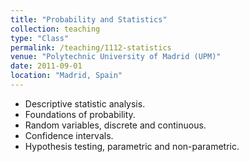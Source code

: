 ```yaml
---
title: "Probability and Statistics"
collection: teaching
type: "Class"
permalink: /teaching/1112-statistics
venue: "Polytechnic University of Madrid (UPM)"
date: 2011-09-01
location: "Madrid, Spain"
---
```


* Descriptive statistic analysis.
* Foundations of probability.
* Random variables, discrete and continuous.
* Confidence intervals.
* Hypothesis testing, parametric and non-parametric.
